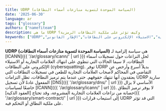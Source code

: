 ```yaml
---
title: UDRP (السياسة الموحدة لتسوية منازعات أسماء النطاقات)
date: '2025-06-30'
language: ar
tags: ["glossary"]
authors: ["namefiteam"]
description: ما هي UDRP وكيف تؤثر على ملكية النطاقات الرمزية؟
keywords: ["UDRP","نزاعات النطاقات","حماية العلامات التجارية","الاستيلاء الإلكتروني على النطاقات","الإطار القانوني"]
---
```


**UDRP (السياسة الموحدة لتسوية منازعات أسماء النطاقات)** هي سياسة إلزامية لـ [ICANN]({{ '/ar/glossary/icann/' | url }}) لحل النزاعات حول تسجيلات أسماء النطاقات، لا سيما الحالات التي تنطوي على انتهاك العلامات التجارية أو الاستيلاء الإلكتروني على النطاقات (cybersquatting). توفر UDRP بديلاً أسرع وأرخص عن التقاضي في المحاكم لأصحاب العلامات التجارية للطعن في تسجيلات النطاقات التي يعتقدون أنها تنتهك حقوقهم. حتى عندما يتم ترميز النطاقات، تظل التزامات UDRP سارية المفعول عادةً لأن تسجيل [DNS]({{ '/ar/glossary/dns/' | url }}) الأساسي لا يزال خاضعًا لسياسات [ICANN]({{ '/ar/glossary/icann/' | url }}). لا يوفر ترميز النطاق حصانة من نزاعات العلامات التجارية المشروعة، وقد تحتاج [العقود الذكية]({{ '/ar/glossary/smart-contract/' | url }}) إلى استيعاب قرارات UDRP التي قد تؤثر على ملكية النطاق أو التحكم فيه.